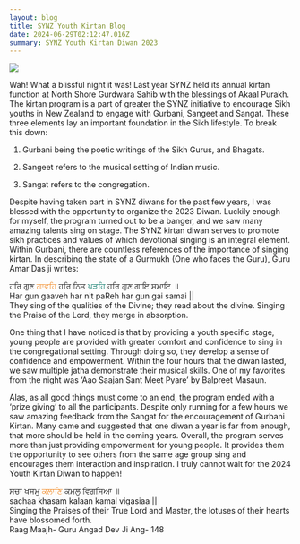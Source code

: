 ```yaml
---
layout: blog
title: SYNZ Youth Kirtan Blog
date: 2024-06-29T02:12:47.016Z
summary: SYNZ Youth Kirtan Diwan 2023
---
```

![](img/synz_kirtna1.jpg)

Wah! What a blissful night it was! Last year SYNZ held its annual kirtan function at North Shore Gurdwara Sahib with the blessings of Akaal Purakh. The kirtan program is a part of greater the SYNZ initiative to encourage Sikh youths in New Zealand to engage with Gurbani, Sangeet and Sangat. These three elements lay an important foundation in the Sikh lifestyle. To break this down: 

1) Gurbani being the poetic writings of the Sikh Gurus, and Bhagats. 

2) Sangeet refers to the musical setting of Indian music. 

3) Sangat refers to the congregation.

Despite having taken part in SYNZ diwans for the past few years, I was blessed with the opportunity to organize the 2023 Diwan. Luckily enough for myself, the program turned out to be a banger, and we saw many amazing talents sing on stage. The SYNZ kirtan diwan serves to promote sikh practices and values of which devotional singing is an integral element. Within Gurbani, there are countless references of the importance of singing kirtan. In describing the state of a Gurmukh (One who faces the Guru), Guru Amar Das ji writes:

ਹਰਿ ਗੁਣ <span style="color:#F28C28;">ਗਾਵਹਿ</span> ਹਰਿ ਨਿਤ <span style="color:#097969;">ਪੜਹਿ</span> ਹਰਿ ਗੁਣ ਗਾਇ ਸਮਾਇ ॥\
Har gun gaaveh har nit paReh har gun gai samai ||\
They sing of the qualities of the Divine; they read about the divine. Singing the Praise of the Lord, they merge in absorption.

One thing that I have noticed is that by providing a youth specific stage, young people are provided with greater comfort and confidence to sing in the congregational setting. Through doing so, they develop a sense of confidence and empowerment. Within the four hours that the diwan lasted, we saw multiple jatha demonstrate their musical skills. One of my favorites from the night was ‘Aao Saajan Sant Meet Pyare’ by Balpreet Masaun.

Alas, as all good things must come to an end, the program ended with a ‘prize giving’ to all the participants. Despite only running for a few hours we saw amazing feedback from the Sangat for the encouragement of Gurbani Kirtan. Many came and suggested that one diwan a year is far from enough, that more should be held in the coming years. Overall, the program serves more than just providing empowerment for young people. It provides them the opportunity to see others from the same age group sing and encourages them interaction and inspiration. I truly cannot wait for the 2024 Youth Kirtan Diwan to happen!

ਸਚਾ ਖਸਮੁ <span style="color:#F28C28;">ਕਲਾਣਿ</span> ਕਮਲੁ ਵਿਗਸਿਆ ॥\
sachaa khasam kalaan kamal vigasiaa ||\
Singing the Praises of their True Lord and Master, the lotuses of their hearts have blossomed forth.\
Raag Maajh- Guru Angad Dev Ji Ang- 148
